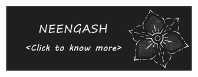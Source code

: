 <div align="center">

<picture>
  <a href="https://neengash.github.io/">
    <img src="/Imgs/GithubProfile.jpg" tittle="Neengash" alt="Neengash" width="800" height="auto"/>
  </a>
</picture>

</div>